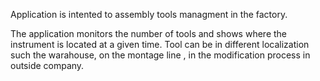 Application is intented to assembly tools managment in the factory.

The application monitors the number of tools and shows where the instrument is located at a given time. 
Tool can be in different localization such the warahouse, on the montage line , in the modification process in outside company.